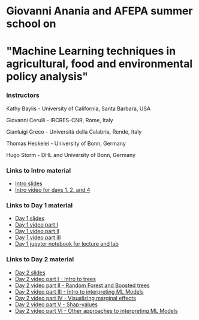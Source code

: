 # Giovanni Anania and AFEPA summer school on 
# "Machine Learning techniques in agricultural, food and environmental policy analysis"
### Instructors 
Kathy Baylis - University of California, Santa Barbara, USA

Giovanni Cerulli - IRCRES-CNR, Rome, Italy

Gianluigi Greco - Università della Calabria, Rende, Italy

Thomas Heckelei - University of Bonn, Germany

Hugo Storm - DHL and University of Bonn, Germany

### Links to Intro material

- [Intro slides](https://docs.google.com/presentation/d/1Fln8pB8ml-yPhRrQAEcarbtiMeuNEwt_mZZLsE_77WY/edit?usp=sharing)
- [Intro video for days 1, 2, and 4](https://youtu.be/_YOR3B3ADNw)

### Links to Day 1 material 

- [Day 1 slides](https://docs.google.com/presentation/d/15Y6nCi04PtstcEYfCIfUaSPZ7Q6boClVDlqK_OEgnUg/edit?usp=sharing)
- [Day 1 video part I](https://youtu.be/0dJmWUDkzNY)
- [Day 1 video part II](https://youtu.be/_kFbZaCVNlc)
- [Day 1 video part III](https://youtu.be/6KofZlteszw)
- [Day 1 jupyter notebook for lecture and lab](https://github.com/heckelei/Anania_AFEPA_summer_school/blob/master/Calabria_Day1.ipynb)

### Links to Day 2 material 

- [Day 2 slides](https://docs.google.com/presentation/d/1AB2Adsf0akogIisth58prYRrLXzBYshBkLYvZUqnlhk/edit?usp=sharing)
- [Day 2 video part I - Intro to trees](https://youtu.be/SbZrIynqytA)
- [Day 2 video part II - Random Forest and Boosted trees](https://youtu.be/R3BC0DzAoo4)
- [Day 2 video part III - Intro to interpreting ML Models](https://youtu.be/NGGad3aM0lw)
- [Day 2 video part IV - Visualizing marginal effects](https://youtu.be/agjwrG2m1go)
- [Day 2 video part V - Shap-values](https://youtu.be/D6M0V1YGQH4)
- [Day 2 video part VI - Other approaches to interpreting ML Models](https://youtu.be/_CV2DjXEgfw)
